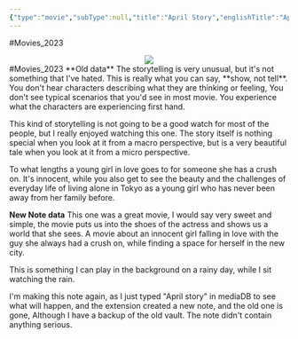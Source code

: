 ```yaml
---
{"type":"movie","subType":null,"title":"April Story","englishTitle":"April Story","year":"1998","dataSource":"OMDbAPI","url":"https://www.imdb.com/title/tt0146271/","id":"tt0146271","genres":["Drama","Romance"],"producer":"Shunji Iwai","duration":"67 min","onlineRating":7.1,"actors":["Takako Matsu","Seiichi Tanabe","Kazuhiko Kato"],"image":"https://m.media-amazon.com/images/M/MV5BNWZiYzU4ZmYtZmZmOC00NDI0LTg0ZjAtNDIxNGE3ZGI5ODQxXkEyXkFqcGdeQXVyNDQxNjcxNQ@@._V1_SX300.jpg","released":true,"streamingServices":null,"premiere":"14/03/1998","watched":true,"lastWatched":"","personalRating":7.5,"tags":["mediaDB/tv/movie"],"dateWatched":"2023-02-08 - 00:00","Rating":"⭐ 7.5","dg-publish":true,"permalink":"/media-db/movies/april-story-1998/","dgPassFrontmatter":true,"noteIcon":"3","created":"2023-11-14T21:08:36.054+05:30","updated":"2023-12-11T18:39:40.395+05:30"}
---
```


#Movies_2023 
<center><img src="https://m.media-amazon.com/images/M/MV5BNWZiYzU4ZmYtZmZmOC00NDI0LTg0ZjAtNDIxNGE3ZGI5ODQxXkEyXkFqcGdeQXVyNDQxNjcxNQ@@._V1_SX300.jpg"></center>
#Movies_2023 
**Old data**
The storytelling is very unusual, but it's not something that I've hated. This is really what you can say, **show, not tell**. You don't hear characters describing what they are thinking or feeling, You don't see typical scenarios that you'd see in most movie. You experience what the characters are experiencing first hand.

This kind of storytelling is not going to be a good watch for most of the people, but I really enjoyed watching this one. The story itself is nothing special when you look at it from a macro perspective, but is a very beautiful tale when you look at it from a micro perspective.

To what lengths a young girl in love goes to for someone she has a crush on. It's innocent, while you also get to see the beauty and the challenges of everyday life of living alone in Tokyo as a young girl who has never been away from her family before.

**New Note data**
This one was a great movie, I would say very sweet and simple, the movie puts us into the shoes of the actress and shows us a world that she sees. A movie about an innocent girl falling in love with the guy she always had a crush on, while finding a space for herself in the new city.

This is something I can play in the background on a rainy day, while I sit watching the rain.

I'm making this note again, as I just typed "April story" in mediaDB to see what will happen, and the extension created a new note, and the old one is gone, Although I have a backup of the old vault. The note didn't contain anything serious.